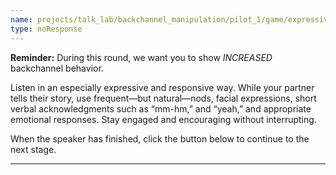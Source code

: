 ```yaml
---
name: projects/talk_lab/backchannel_manipulation/pilot_1/game/expressive/listener_in_instructions.md
type: noResponse
---
```


**Reminder:** During this round, we want you to show _INCREASED_ backchannel behavior.

Listen in an especially expressive and responsive way. While your partner tells their story, use frequent—but natural—nods, facial expressions, short verbal acknowledgments such as “mm-hm,” and “yeah,” and appropriate emotional responses. Stay engaged and encouraging without interrupting.

When the speaker has finished, click the button below to continue to the next stage.

---
